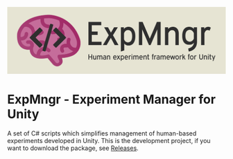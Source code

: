 ![Experiment manager for Unity](../media/banner.png)

# ExpMngr - Experiment Manager for Unity
A set of C# scripts which simplifies management of human-based experiments developed in Unity. This is the development project, if you want to download the package, see [Releases](https://github.com/jackbrookes/unity-experiment-manager/releases). 

